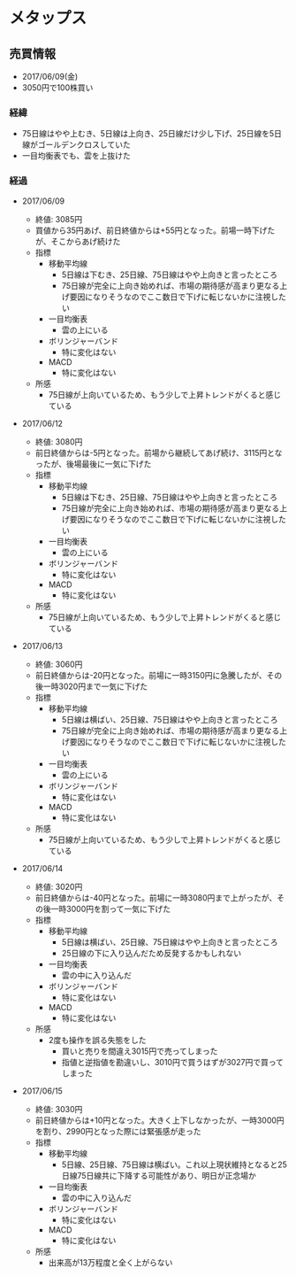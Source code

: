 # メタップス
## 売買情報
- 2017/06/09(金)
- 3050円で100株買い

### 経緯
- 75日線はやや上むき、5日線は上向き、25日線だけ少し下げ、25日線を5日線がゴールデンクロスしていた
- 一目均衡表でも、雲を上抜けた

### 経過
- 2017/06/09
    - 終値: 3085円
    - 買値から35円あげ、前日終値からは+55円となった。前場一時下げたが、そこからあげ続けた
    - 指標
      - 移動平均線
        - 5日線は下むき、25日線、75日線はやや上向きと言ったところ
        - 75日線が完全に上向き始めれば、市場の期待感が高まり更なる上げ要因になりそうなのでここ数日で下げに転じないかに注視したい
      - 一目均衡表
        - 雲の上にいる
      - ボリンジャーバンド
        - 特に変化はない
      - MACD
        - 特に変化はない
    - 所感
      - 75日線が上向いているため、もう少しで上昇トレンドがくると感じている

- 2017/06/12
    - 終値: 3080円
    - 前日終値からは-5円となった。前場から継続してあげ続け、3115円となったが、後場最後に一気に下げた
    - 指標
      - 移動平均線
        - 5日線は下むき、25日線、75日線はやや上向きと言ったところ
        - 75日線が完全に上向き始めれば、市場の期待感が高まり更なる上げ要因になりそうなのでここ数日で下げに転じないかに注視したい
      - 一目均衡表
        - 雲の上にいる
      - ボリンジャーバンド
        - 特に変化はない
      - MACD
        - 特に変化はない
    - 所感
      - 75日線が上向いているため、もう少しで上昇トレンドがくると感じている

- 2017/06/13
    - 終値: 3060円
    - 前日終値からは-20円となった。前場に一時3150円に急騰したが、その後一時3020円まで一気に下げた
    - 指標
      - 移動平均線
        - 5日線は横ばい、25日線、75日線はやや上向きと言ったところ
        - 75日線が完全に上向き始めれば、市場の期待感が高まり更なる上げ要因になりそうなのでここ数日で下げに転じないかに注視したい
      - 一目均衡表
        - 雲の上にいる
      - ボリンジャーバンド
        - 特に変化はない
      - MACD
        - 特に変化はない
    - 所感
      - 75日線が上向いているため、もう少しで上昇トレンドがくると感じている

- 2017/06/14
    - 終値: 3020円
    - 前日終値からは-40円となった。前場に一時3080円まで上がったが、その後一時3000円を割って一気に下げた
    - 指標
      - 移動平均線
        - 5日線は横ばい、25日線、75日線はやや上向きと言ったところ
        - 25日線の下に入り込んだため反発するかもしれない
      - 一目均衡表
        - 雲の中に入り込んだ
      - ボリンジャーバンド
        - 特に変化はない
      - MACD
        - 特に変化はない
    - 所感
      - 2度も操作を誤る失態をした
        - 買いと売りを間違え3015円で売ってしまった
        - 指値と逆指値を勘違いし、3010円で買うはずが3027円で買ってしまった

- 2017/06/15
    - 終値: 3030円
    - 前日終値からは+10円となった。大きく上下しなかったが、一時3000円を割り、2990円となった際には緊張感が走った
    - 指標
      - 移動平均線
        - 5日線、25日線、75日線は横ばい。これ以上現状維持となると25日線75日線共に下降する可能性があり、明日が正念場か
      - 一目均衡表
        - 雲の中に入り込んだ
      - ボリンジャーバンド
        - 特に変化はない
      - MACD
        - 特に変化はない
    - 所感
      - 出来高が13万程度と全く上がらない

